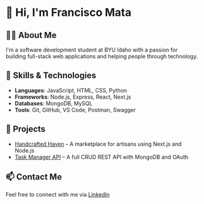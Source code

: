 # 👋 Hi, I'm Francisco Mata

## 🧑‍💻 About Me
I'm a software development student at BYU Idaho with a passion for building full-stack web applications and helping people through technology.

## 🚀 Skills & Technologies
- **Languages**: JavaScript, HTML, CSS, Python
- **Frameworks**: Node.js, Express, React, Next.js
- **Databases**: MongoDB, MySQL
- **Tools**: Git, GitHub, VS Code, Postman, Swagger

## 📂 Projects
- [Handcrafted Haven]() – A marketplace for artisans using Next.js and Node.js
- [Task Manager API]() – A full CRUD REST API with MongoDB and OAuth

## 📫 Contact Me
Feel free to connect with me via [LinkedIn](https://www.linkedin.com/in/frankmata17/)


